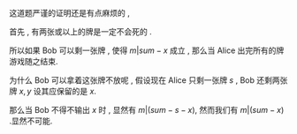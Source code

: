 这道题严谨的证明还是有点麻烦的 ,

首先 , 有两张或以上的牌是一定不会死的 .

所以如果 Bob 可以剩一张牌 , 使得 $m|sum-x$ 成立 , 那么当 Alice 出完所有的牌游戏随之结束.

为什么 Bob 可以拿着这张牌不放呢 , 假设现在 Alice 只剩一张牌 $s$ , Bob 还剩两张牌 $x,y$ 设其应保留的是 $x.$

那么当 Bob 不得不输出 $x$ 时 , 显然有 $m|(sum-s-x),$ 然而我们有 $m|(sum-x)$ .显然不可能.